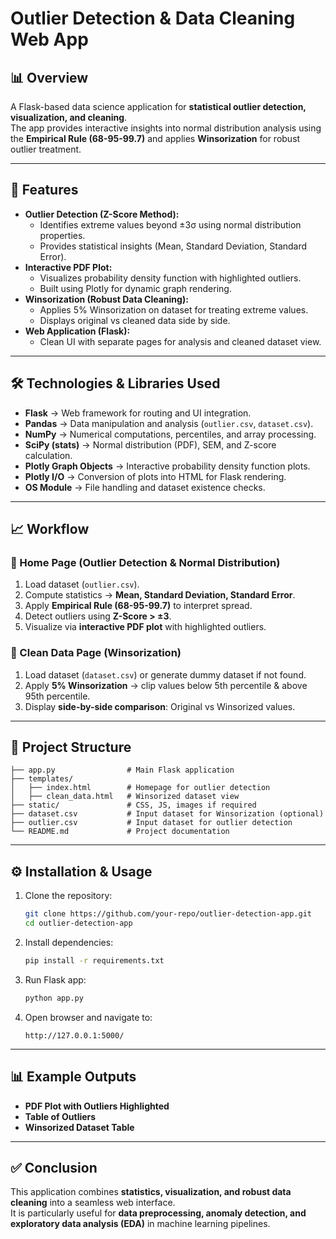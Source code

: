 # Outlier Detection & Data Cleaning Web App

## 📊 Overview
A Flask-based data science application for **statistical outlier detection, visualization, and cleaning**.  
The app provides interactive insights into normal distribution analysis using the **Empirical Rule (68-95-99.7)** and applies **Winsorization** for robust outlier treatment.  

---

## 🚀 Features
- **Outlier Detection (Z-Score Method):**
  - Identifies extreme values beyond ±3σ using normal distribution properties.
  - Provides statistical insights (Mean, Standard Deviation, Standard Error).
- **Interactive PDF Plot:**
  - Visualizes probability density function with highlighted outliers.
  - Built using Plotly for dynamic graph rendering.
- **Winsorization (Robust Data Cleaning):**
  - Applies 5% Winsorization on dataset for treating extreme values.
  - Displays original vs cleaned data side by side.
- **Web Application (Flask):**
  - Clean UI with separate pages for analysis and cleaned dataset view.

---

## 🛠️ Technologies & Libraries Used
- **Flask** → Web framework for routing and UI integration.  
- **Pandas** → Data manipulation and analysis (`outlier.csv`, `dataset.csv`).  
- **NumPy** → Numerical computations, percentiles, and array processing.  
- **SciPy (stats)** → Normal distribution (PDF), SEM, and Z-score calculation.  
- **Plotly Graph Objects** → Interactive probability density function plots.  
- **Plotly I/O** → Conversion of plots into HTML for Flask rendering.  
- **OS Module** → File handling and dataset existence checks.  

---

## 📈 Workflow

### 🔹 Home Page (Outlier Detection & Normal Distribution)
1. Load dataset (`outlier.csv`).  
2. Compute statistics → **Mean, Standard Deviation, Standard Error**.  
3. Apply **Empirical Rule (68-95-99.7)** to interpret spread.  
4. Detect outliers using **Z-Score > ±3**.  
5. Visualize via **interactive PDF plot** with highlighted outliers.  

### 🔹 Clean Data Page (Winsorization)
1. Load dataset (`dataset.csv`) or generate dummy dataset if not found.  
2. Apply **5% Winsorization** → clip values below 5th percentile & above 95th percentile.  
3. Display **side-by-side comparison**: Original vs Winsorized values.  

---

## 📂 Project Structure
```
├── app.py                # Main Flask application
├── templates/
│   ├── index.html        # Homepage for outlier detection
│   ├── clean_data.html   # Winsorized dataset view
├── static/               # CSS, JS, images if required
├── dataset.csv           # Input dataset for Winsorization (optional)
├── outlier.csv           # Input dataset for outlier detection
└── README.md             # Project documentation
```

---

## ⚙️ Installation & Usage
1. Clone the repository:
   ```bash
   git clone https://github.com/your-repo/outlier-detection-app.git
   cd outlier-detection-app
   ```

2. Install dependencies:
   ```bash
   pip install -r requirements.txt
   ```

3. Run Flask app:
   ```bash
   python app.py
   ```

4. Open browser and navigate to:
   ```
   http://127.0.0.1:5000/
   ```

---

## 📊 Example Outputs
- **PDF Plot with Outliers Highlighted**  
- **Table of Outliers**  
- **Winsorized Dataset Table**  

---

## ✅ Conclusion
This application combines **statistics, visualization, and robust data cleaning** into a seamless web interface.  
It is particularly useful for **data preprocessing, anomaly detection, and exploratory data analysis (EDA)** in machine learning pipelines.

